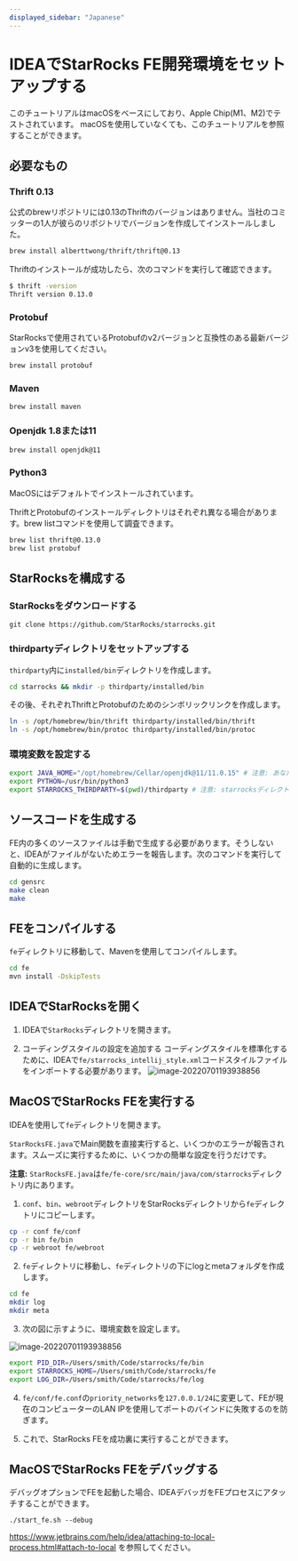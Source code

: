 ```yaml
---
displayed_sidebar: "Japanese"
---
```


# IDEAでStarRocks FE開発環境をセットアップする

このチュートリアルはmacOSをベースにしており、Apple Chip(M1、M2)でテストされています。
macOSを使用していなくても、このチュートリアルを参照することができます。

## 必要なもの

### Thrift 0.13

公式のbrewリポジトリには0.13のThriftのバージョンはありません。当社のコミッターの1人が彼らのリポジトリでバージョンを作成してインストールしました。

```bash
brew install alberttwong/thrift/thrift@0.13
```

Thriftのインストールが成功したら、次のコマンドを実行して確認できます。

```bash
$ thrift -version
Thrift version 0.13.0
```

### Protobuf

StarRocksで使用されているProtobufのv2バージョンと互換性のある最新バージョンv3を使用してください。

```bash
brew install protobuf
```

### Maven

```
brew install maven
```

### Openjdk 1.8または11

```bash
brew install openjdk@11
```

### Python3

MacOSにはデフォルトでインストールされています。

ThriftとProtobufのインストールディレクトリはそれぞれ異なる場合があります。brew listコマンドを使用して調査できます。

```bash
brew list thrift@0.13.0
brew list protobuf
```

## StarRocksを構成する

### StarRocksをダウンロードする

```
git clone https://github.com/StarRocks/starrocks.git
```

### thirdpartyディレクトリをセットアップする

`thirdparty`内に`installed/bin`ディレクトリを作成します。

```bash
cd starrocks && mkdir -p thirdparty/installed/bin
```

その後、それぞれThriftとProtobufのためのシンボリックリンクを作成します。

```bash
ln -s /opt/homebrew/bin/thrift thirdparty/installed/bin/thrift
ln -s /opt/homebrew/bin/protoc thirdparty/installed/bin/protoc
```

### 環境変数を設定する

```bash
export JAVA_HOME="/opt/homebrew/Cellar/openjdk@11/11.0.15" # 注意: あなたのデスクトップでのJDKのバージョンは異なる場合があります
export PYTHON=/usr/bin/python3
export STARROCKS_THIRDPARTY=$(pwd)/thirdparty # 注意: starrocksディレクトリ内にいることを確認してください
```

## ソースコードを生成する

FE内の多くのソースファイルは手動で生成する必要があります。そうしないと、IDEAがファイルがないためエラーを報告します。次のコマンドを実行して自動的に生成します。

```bash
cd gensrc
make clean
make
```

## FEをコンパイルする

`fe`ディレクトリに移動して、Mavenを使用してコンパイルします。

```bash
cd fe
mvn install -DskipTests
```

## IDEAでStarRocksを開く

1. IDEAで`StarRocks`ディレクトリを開きます。

2. コーディングスタイルの設定を追加する
   コーディングスタイルを標準化するために、IDEAで`fe/starrocks_intellij_style.xml`コードスタイルファイルをインポートする必要があります。
   ![image-20220701193938856](../../assets/IDEA-2.png)

## MacOSでStarRocks FEを実行する

IDEAを使用して`fe`ディレクトリを開きます。

`StarRocksFE.java`でMain関数を直接実行すると、いくつかのエラーが報告されます。スムーズに実行するために、いくつかの簡単な設定を行うだけです。

**注意:** `StarRocksFE.java`は`fe/fe-core/src/main/java/com/starrocks`ディレクトリ内にあります。

1. `conf`、`bin`、`webroot`ディレクトリをStarRocksディレクトリから`fe`ディレクトリにコピーします。

```bash
cp -r conf fe/conf
cp -r bin fe/bin
cp -r webroot fe/webroot
```

2. `fe`ディレクトリに移動し、`fe`ディレクトリの下にlogとmetaフォルダを作成します。

```bash
cd fe
mkdir log
mkdir meta
```

3. 次の図に示すように、環境変数を設定します。

![image-20220701193938856](../../assets/IDEA-1.png)

```bash
export PID_DIR=/Users/smith/Code/starrocks/fe/bin
export STARROCKS_HOME=/Users/smith/Code/starrocks/fe
export LOG_DIR=/Users/smith/Code/starrocks/fe/log
```

4. `fe/conf/fe.conf`の`priority_networks`を`127.0.0.1/24`に変更して、FEが現在のコンピューターのLAN IPを使用してポートのバインドに失敗するのを防ぎます。

5. これで、StarRocks FEを成功裏に実行することができます。

## MacOSでStarRocks FEをデバッグする

デバッグオプションでFEを起動した場合、IDEAデバッガをFEプロセスにアタッチすることができます。

```
./start_fe.sh --debug
```

https://www.jetbrains.com/help/idea/attaching-to-local-process.html#attach-to-local を参照してください。